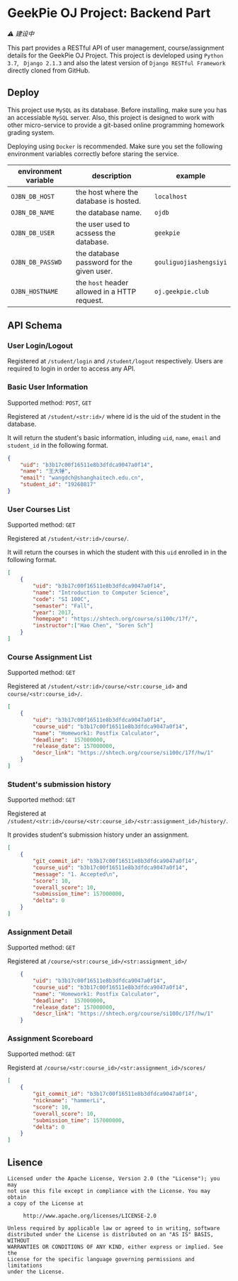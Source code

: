 # GeekPie OJ Project: Backend Part

*⚠️ 建设中*

This part provides a RESTful API of user management, course/assignment details for the GeekPie OJ Project. This project is devleloped using `Python 3.7`, ` Django 2.1.3` and also the latest version of `Django RESTful Framework` directly cloned from GitHub.

## Deploy

This project use `MySQL` as its database. Before installing, make sure you has an accessiable `MySQL` server. Also, this project is designed to work with other micro-service to provide a git-based online programming homework grading system.

Deploying using `Docker` is recommended. Make sure you set the following environment variables correctly before staring the service.


environment variable | description | example
---|---|---|
`OJBN_DB_HOST` | the host where the database is hosted. | `localhost`
`OJBN_DB_NAME` | the database name. | `ojdb`
`OJBN_DB_USER` | the user used to acssess the database. | `geekpie`
`OJBN_DB_PASSWD` | the database password for the given user. | `gouliguojiashengsiyi`
`OJBN_HOSTNAME` | the `host` header allowed in a HTTP request. | `oj.geekpie.club`

## API Schema

### User Login/Logout

Registered at `/student/login` and `/student/logout` respectively. Users are required to login in order to access any API.

### Basic User Information

Supported method: `POST`, `GET`

Registered at `/student/<str:id>/` where id is the uid of the student in the database.

It will return the student's basic information, inluding `uid`, `name`, `email` and `student_id` in the following format.

```json
{
    "uid": "b3b17c00f16511e8b3dfdca9047a0f14",
    "name": "王大锤",
    "email": "wangdch@shanghaitech.edu.cn",
    "student_id": "19260817"
}
```

### User Courses List

Supported method: `GET`

Registered at `/student/<str:id>/course/`.

It will return the courses in which the student with this `uid` enrolled in in the following format.

```json
[
    {
        "uid": "b3b17c00f16511e8b3dfdca9047a0f14",
        "name": "Introduction to Computer Science",
        "code": "SI 100C",
        "semaster": "Fall",
        "year": 2017,
        "homepage": "https://shtech.org/course/si100c/17f/",
        "instructor":["Hao Chen", "Soren Sch"]
    }
]
```

### Course Assignment List

Supported method: `GET`

Registered at `/student/<str:id>/course/<str:course_id>` and `course/<str:course_id>/`.

```json
[
    {
        "uid": "b3b17c00f16511e8b3dfdca9047a0f14",
        "course_uid": "b3b17c00f16511e8b3dfdca9047a0f14",
        "name": "Homework1: Postfix Calculator",
        "deadline":  157000000,
        "release_date": 157000000,
        "descr_link": "https://shtech.org/course/si100c/17f/hw/1"
    }
]
```

### Student's submission history

Supported method: `GET`

Registered at `/student/<str:id>/course/<str:course_id>/<str:assignment_id>/history/`.

It provides student's submission history under an assignment.

```json
[
    {
        "git_commit_id": "b3b17c00f16511e8b3dfdca9047a0f14",
        "course_uid": "b3b17c00f16511e8b3dfdca9047a0f14",
        "message": "1. Accepted\n",
        "score": 10,
        "overall_score": 10,
        "submission_time": 157000000,
        "delta": 0
    }
]
```

### Assignment Detail

Supported method: `GET`

Registered at `/course/<str:course_id>/<str:assignment_id>/`

```json
    {
        "uid": "b3b17c00f16511e8b3dfdca9047a0f14",
        "course_uid": "b3b17c00f16511e8b3dfdca9047a0f14",
        "name": "Homework1: Postfix Calculator",
        "deadline":  157000000,
        "release_date": 157000000,
        "descr_link": "https://shtech.org/course/si100c/17f/hw/1"
    }
```

### Assignment Scoreboard

Supported method: `GET`

Registerd at `/course/<str:course_id>/<str:assignment_id>/scores/`

```json
[
    {
        "git_commit_id": "b3b17c00f16511e8b3dfdca9047a0f14",
        "nickname": "hammerLi",
        "score": 10,
        "overall_score": 10,
        "submission_time": 157000000,
        "delta": 0
    }
]
```

## Lisence

```
Licensed under the Apache License, Version 2.0 (the "License"); you may
not use this file except in compliance with the License. You may obtain
a copy of the License at

     http://www.apache.org/licenses/LICENSE-2.0

Unless required by applicable law or agreed to in writing, software
distributed under the License is distributed on an "AS IS" BASIS, WITHOUT
WARRANTIES OR CONDITIONS OF ANY KIND, either express or implied. See the
License for the specific language governing permissions and limitations
under the License.
```
